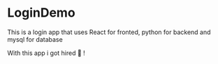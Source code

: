 # LoginDemo
This is a login app that uses React for fronted, python for backend and mysql for database

With this app i got hired 🥳 !
